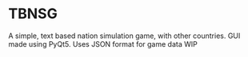 # TBNSG
A simple, text based nation simulation game, with other countries. GUI made using PyQt5.
Uses JSON format for game data
WIP
